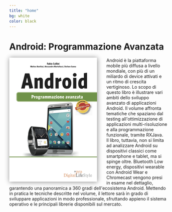 ```yaml
---
title: "home"
bg: white
color: black
---
```


# Android: Programmazione Avanzata

<div style="margin: 0 auto;max-width: 710px;">
<img src="/img/Cover_Android_Avanzato.png" style="float: left;margin-right: 30px;width: 280px;box-shadow: 1px 1px 15px #888888;" />

<div>Android è la piattaforma mobile più diffusa a livello mondiale, con più di un miliardo di device attivati e un ritmo di crescita vertiginoso. Lo scopo di questo libro è illustrare vari ambiti dello sviluppo avanzato di applicazioni Android. Il volume affronta tematiche che spaziano dal testing all'ottimizzazione di applicazioni multi-risoluzione e alla programmazione funzionale, tramite RXJava.</div>
<div>Il libro, tuttavia, non si limita ad analizzare Android su dispositivi classici come smartphone e tablet, ma si spinge oltre. Bluetooth Low energy, dispositivi wearable con Android Wear e Chromecast vengono presi in esame nel dettaglio, garantendo una panoramica a 360 gradi dell'ecosistema Android. Mettendo in pratica le tecniche descritte nel volume, il lettore sarà in grado di sviluppare applicazioni in modo professionale, sfruttando appieno il sistema operativo e le principali librerie disponibili sul mercato.</div>
<div>
</div>
